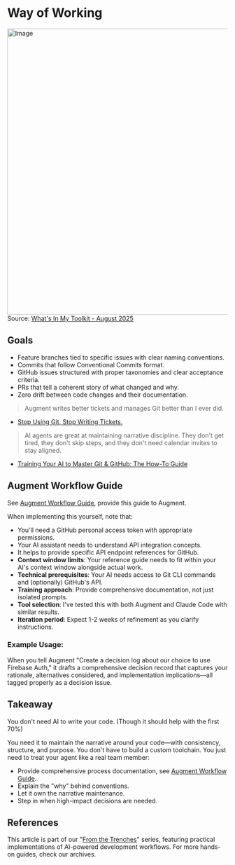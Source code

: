 # Way of Working

<img width="1488" height="653" alt="Image" src="https://github.com/user-attachments/assets/31d34b12-5dbc-47ef-820d-8e8f2c01ec4b" /><br/>
Source: [What's In My Toolkit - August 2025](https://hyperdev.matsuoka.com/p/whats-in-my-toolkit-august-2025)

## Goals

- Feature branches tied to specific issues with clear naming conventions.
- Commits that follow Conventional Commits format.
- GitHub issues structured with proper taxonomies and clear acceptance criteria.
- PRs that tell a coherent story of what changed and why.
- Zero drift between code changes and their documentation.

> Augment writes better tickets and manages Git better than I ever did.

- [Stop Using Git, Stop Writing Tickets.](https://hyperdev.substack.com/p/stop-using-git-stop-writing-tickets)

> AI agents are great at maintaining narrative discipline. They don't get tired, they don't skip steps, and they don't need calendar invites to stay aligned.

- [Training Your AI to Master Git & GitHub: The How-To Guide](https://hyperdev.matsuoka.com/p/how-i-trained-augment-code-to-run)

## Augment Workflow Guide

See [Augment Workflow Guide](https://github.com/vanHeemstraSystems/template-default-repository/.augment/workflow_guide.md), provide this guide to Augment.

When implementing this yourself, note that:

- You'll need a GitHub personal access token with appropriate permissions.
- Your AI assistant needs to understand API integration concepts.
- It helps to provide specific API endpoint references for GitHub.
- **Context window limits**: Your reference guide needs to fit within your AI's context window alongside actual work.
- **Technical prerequisites**: Your AI needs access to Git CLI commands and (optionally) GitHub's API.
- **Training approach**: Provide comprehensive documentation, not just isolated prompts.
- **Tool selection**: I've tested this with both Augment and Claude Code with similar results.
- **Iteration period**: Expect 1-2 weeks of refinement as you clarify instructions.

### Example Usage:

When you tell Augment "Create a decision log about our choice to use Firebase Auth," it drafts a comprehensive decision record that captures your rationale, alternatives considered, and implementation implications—all tagged properly as a decision issue.

## Takeaway

You don't need AI to write your code. (Though it should help with the first 70%)

You need it to maintain the narrative around your code—with consistency, structure, and purpose. You don't have to build a custom toolchain. You just need to treat your agent like a real team member:

- Provide comprehensive process documentation, see [Augment Workflow Guide](https://github.com/vanHeemstraSystems/template-default-repository/.augment/workflow_guide.md).
- Explain the "why" behind conventions.
- Let it own the narrative maintenance.
- Step in when high-impact decisions are needed.

## References

This article is part of our "[From the Trenches](https://hyperdev.substack.com/s/from-the-trenches)" series, featuring practical implementations of AI-powered development workflows. For more hands-on guides, check our archives.
